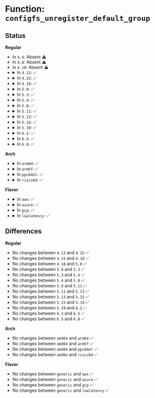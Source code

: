 # Function: <code>configfs_unregister_default_group</code>

## Status
<b>Regular</b>
<ul>
<li>
In <code>4.4</code>: Absent ⚠️
</li>
<li>
In <code>4.8</code>: Absent ⚠️
</li>
<li>
In <code>4.10</code>: Absent ⚠️
</li>
<li>
<details>
<summary>In <code>4.13</code>: ✅</summary>

```c
void configfs_unregister_default_group(struct config_group *group);
```

**Collision:** Unique Global

**Inline:** No

**Transformation:** False

**Instances:**

```
In fs/configfs/dir.c (ffffffff812dfc70)
Location: fs/configfs/dir.c:1836
Inline: False
Direct callers:
  - drivers/pci/endpoint/pci-ep-cfs.c:pci_ep_cfs_exit
  - drivers/pci/endpoint/pci-ep-cfs.c:pci_ep_cfs_exit
  - drivers/pci/endpoint/pci-ep-cfs.c:pci_ep_cfs_init
  - drivers/pci/endpoint/pci-ep-cfs.c:pci_ep_cfs_remove_epf_group
```
**Symbols:**

```
ffffffff812dfc70-ffffffff812dfc8d: configfs_unregister_default_group (STB_GLOBAL)
```
</details>
</li>
<li>
<details>
<summary>In <code>4.15</code>: ✅</summary>

```c
void configfs_unregister_default_group(struct config_group *group);
```

**Collision:** Unique Global

**Inline:** No

**Transformation:** False

**Instances:**

```
In fs/configfs/dir.c (ffffffff813045f0)
Location: fs/configfs/dir.c:1836
Inline: False
Direct callers:
  - drivers/pci/endpoint/pci-ep-cfs.c:pci_ep_cfs_exit
  - drivers/pci/endpoint/pci-ep-cfs.c:pci_ep_cfs_exit
  - drivers/pci/endpoint/pci-ep-cfs.c:pci_ep_cfs_init
  - drivers/pci/endpoint/pci-ep-cfs.c:pci_ep_cfs_remove_epf_group
```
**Symbols:**

```
ffffffff813045f0-ffffffff8130460d: configfs_unregister_default_group (STB_GLOBAL)
```
</details>
</li>
<li>
<details>
<summary>In <code>4.18</code>: ✅</summary>

```c
void configfs_unregister_default_group(struct config_group *group);
```

**Collision:** Unique Global

**Inline:** No

**Transformation:** False

**Instances:**

```
In fs/configfs/dir.c (ffffffff813322e0)
Location: fs/configfs/dir.c:1847
Inline: False
Direct callers:
  - drivers/pci/endpoint/pci-ep-cfs.c:pci_ep_cfs_exit
  - drivers/pci/endpoint/pci-ep-cfs.c:pci_ep_cfs_exit
  - drivers/pci/endpoint/pci-ep-cfs.c:pci_ep_cfs_init
  - drivers/pci/endpoint/pci-ep-cfs.c:pci_ep_cfs_remove_epf_group
```
**Symbols:**

```
ffffffff813322e0-ffffffff813322fd: configfs_unregister_default_group (STB_GLOBAL)
```
</details>
</li>
<li>
<details>
<summary>In <code>5.0</code>: ✅</summary>

```c
void configfs_unregister_default_group(struct config_group *group);
```

**Collision:** Unique Global

**Inline:** No

**Transformation:** False

**Instances:**

```
In fs/configfs/dir.c (ffffffff813496d0)
Location: fs/configfs/dir.c:1847
Inline: False
Direct callers:
  - drivers/pci/endpoint/pci-ep-cfs.c:pci_ep_cfs_exit
  - drivers/pci/endpoint/pci-ep-cfs.c:pci_ep_cfs_exit
  - drivers/pci/endpoint/pci-ep-cfs.c:pci_ep_cfs_init
  - drivers/pci/endpoint/pci-ep-cfs.c:pci_ep_cfs_remove_epf_group
```
**Symbols:**

```
ffffffff813496d0-ffffffff813496ed: configfs_unregister_default_group (STB_GLOBAL)
```
</details>
</li>
<li>
<details>
<summary>In <code>5.3</code>: ✅</summary>

```c
void configfs_unregister_default_group(struct config_group *group);
```

**Collision:** Unique Global

**Inline:** No

**Transformation:** False

**Instances:**

```
In fs/configfs/dir.c (ffffffff813720a0)
Location: fs/configfs/dir.c:1899
Inline: False
Direct callers:
  - drivers/pci/endpoint/pci-ep-cfs.c:pci_ep_cfs_exit
  - drivers/pci/endpoint/pci-ep-cfs.c:pci_ep_cfs_exit
  - drivers/pci/endpoint/pci-ep-cfs.c:pci_ep_cfs_init
  - drivers/pci/endpoint/pci-ep-cfs.c:pci_ep_cfs_remove_epf_group
```
**Symbols:**

```
ffffffff813720a0-ffffffff813720bf: configfs_unregister_default_group (STB_GLOBAL)
```
</details>
</li>
<li>
<details>
<summary>In <code>5.4</code>: ✅</summary>

```c
void configfs_unregister_default_group(struct config_group *group);
```

**Collision:** Unique Global

**Inline:** No

**Transformation:** False

**Instances:**

```
In fs/configfs/dir.c (ffffffff8138a6b0)
Location: fs/configfs/dir.c:1856
Inline: False
Direct callers:
  - drivers/pci/endpoint/pci-ep-cfs.c:pci_ep_cfs_exit
  - drivers/pci/endpoint/pci-ep-cfs.c:pci_ep_cfs_exit
  - drivers/pci/endpoint/pci-ep-cfs.c:pci_ep_cfs_init
  - drivers/pci/endpoint/pci-ep-cfs.c:pci_ep_cfs_remove_epf_group
```
**Symbols:**

```
ffffffff8138a6b0-ffffffff8138a6cf: configfs_unregister_default_group (STB_GLOBAL)
```
</details>
</li>
<li>
<details>
<summary>In <code>5.8</code>: ✅</summary>

```c
void configfs_unregister_default_group(struct config_group *group);
```

**Collision:** Unique Global

**Inline:** No

**Transformation:** False

**Instances:**

```
In fs/configfs/dir.c (ffffffff813d5a40)
Location: fs/configfs/dir.c:1857
Inline: False
Direct callers:
  - drivers/pci/endpoint/pci-ep-cfs.c:pci_ep_cfs_exit
  - drivers/pci/endpoint/pci-ep-cfs.c:pci_ep_cfs_exit
  - drivers/pci/endpoint/pci-ep-cfs.c:pci_ep_cfs_init
  - drivers/pci/endpoint/pci-ep-cfs.c:pci_ep_cfs_remove_epf_group
```
**Symbols:**

```
ffffffff813d5a40-ffffffff813d5a61: configfs_unregister_default_group (STB_GLOBAL)
```
</details>
</li>
<li>
<details>
<summary>In <code>5.11</code>: ✅</summary>

```c
void configfs_unregister_default_group(struct config_group *group);
```

**Collision:** Unique Global

**Inline:** No

**Transformation:** False

**Instances:**

```
In fs/configfs/dir.c (ffffffff813e7730)
Location: fs/configfs/dir.c:1858
Inline: False
Direct callers:
  - drivers/pci/endpoint/pci-ep-cfs.c:pci_ep_cfs_exit
  - drivers/pci/endpoint/pci-ep-cfs.c:pci_ep_cfs_exit
  - drivers/pci/endpoint/pci-ep-cfs.c:pci_ep_cfs_init
  - drivers/pci/endpoint/pci-ep-cfs.c:pci_ep_cfs_remove_epf_group
```
**Symbols:**

```
ffffffff813e7730-ffffffff813e7751: configfs_unregister_default_group (STB_GLOBAL)
```
</details>
</li>
<li>
<details>
<summary>In <code>5.13</code>: ✅</summary>

```c
void configfs_unregister_default_group(struct config_group *group);
```

**Collision:** Unique Global

**Inline:** No

**Transformation:** False

**Instances:**

```
In fs/configfs/dir.c (ffffffff813ee100)
Location: fs/configfs/dir.c:1857
Inline: False
Direct callers:
  - drivers/pci/endpoint/pci-ep-cfs.c:pci_ep_cfs_exit
  - drivers/pci/endpoint/pci-ep-cfs.c:pci_ep_cfs_exit
  - drivers/pci/endpoint/pci-ep-cfs.c:pci_ep_cfs_init
  - drivers/pci/endpoint/pci-ep-cfs.c:pci_ep_cfs_remove_epf_group
```
**Symbols:**

```
ffffffff813ee100-ffffffff813ee121: configfs_unregister_default_group (STB_GLOBAL)
```
</details>
</li>
<li>
<details>
<summary>In <code>5.15</code>: ✅</summary>

```c
void configfs_unregister_default_group(struct config_group *group);
```

**Collision:** Unique Global

**Inline:** No

**Transformation:** False

**Instances:**

```
In fs/configfs/dir.c (ffffffff8143f910)
Location: fs/configfs/dir.c:1840
Inline: False
Direct callers:
  - drivers/pci/endpoint/pci-ep-cfs.c:pci_ep_cfs_exit
  - drivers/pci/endpoint/pci-ep-cfs.c:pci_ep_cfs_exit
  - drivers/pci/endpoint/pci-ep-cfs.c:pci_ep_cfs_init
  - drivers/pci/endpoint/pci-ep-cfs.c:pci_ep_cfs_remove_epf_group
```
**Symbols:**

```
ffffffff8143f910-ffffffff8143f931: configfs_unregister_default_group (STB_GLOBAL)
```
</details>
</li>
<li>
<details>
<summary>In <code>5.19</code>: ✅</summary>

```c
void configfs_unregister_default_group(struct config_group *group);
```

**Collision:** Unique Global

**Inline:** No

**Transformation:** False

**Instances:**

```
In fs/configfs/dir.c (ffffffff814bbe80)
Location: fs/configfs/dir.c:1840
Inline: False
Direct callers:
  - drivers/pci/endpoint/pci-ep-cfs.c:pci_ep_cfs_exit
  - drivers/pci/endpoint/pci-ep-cfs.c:pci_ep_cfs_exit
  - drivers/pci/endpoint/pci-ep-cfs.c:pci_ep_cfs_init
  - drivers/pci/endpoint/pci-ep-cfs.c:pci_ep_cfs_remove_epf_group
```
**Symbols:**

```
ffffffff814bbe80-ffffffff814bbea6: configfs_unregister_default_group (STB_GLOBAL)
```
</details>
</li>
<li>
<details>
<summary>In <code>6.2</code>: ✅</summary>

```c
void configfs_unregister_default_group(struct config_group *group);
```

**Collision:** Unique Global

**Inline:** No

**Transformation:** False

**Instances:**

```
In fs/configfs/dir.c (ffffffff81553970)
Location: fs/configfs/dir.c:1842
Inline: False
Direct callers:
  - drivers/pci/endpoint/pci-ep-cfs.c:pci_ep_cfs_exit
  - drivers/pci/endpoint/pci-ep-cfs.c:pci_ep_cfs_exit
  - drivers/pci/endpoint/pci-ep-cfs.c:pci_ep_cfs_init
  - drivers/pci/endpoint/pci-ep-cfs.c:pci_ep_cfs_remove_epf_group
```
**Symbols:**

```
ffffffff81553970-ffffffff81553996: configfs_unregister_default_group (STB_GLOBAL)
```
</details>
</li>
<li>
<details>
<summary>In <code>6.5</code>: ✅</summary>

```c
void configfs_unregister_default_group(struct config_group *group);
```

**Collision:** Unique Global

**Inline:** No

**Transformation:** False

**Instances:**

```
In fs/configfs/dir.c (ffffffff8158b700)
Location: fs/configfs/dir.c:1837
Inline: False
Direct callers:
  - drivers/pci/endpoint/pci-ep-cfs.c:pci_ep_cfs_exit
  - drivers/pci/endpoint/pci-ep-cfs.c:pci_ep_cfs_exit
  - drivers/pci/endpoint/pci-ep-cfs.c:pci_ep_cfs_init
  - drivers/pci/endpoint/pci-ep-cfs.c:pci_ep_cfs_remove_epf_group
```
**Symbols:**

```
ffffffff8158b700-ffffffff8158b726: configfs_unregister_default_group (STB_GLOBAL)
```
</details>
</li>
<li>
<details>
<summary>In <code>6.8</code>: ✅</summary>

```c
void configfs_unregister_default_group(struct config_group *group);
```

**Collision:** Unique Global

**Inline:** No

**Transformation:** False

**Instances:**

```
In fs/configfs/dir.c (ffffffff815c4430)
Location: fs/configfs/dir.c:1837
Inline: False
Direct callers:
  - drivers/pci/endpoint/pci-ep-cfs.c:pci_ep_cfs_exit
  - drivers/pci/endpoint/pci-ep-cfs.c:pci_ep_cfs_exit
  - drivers/pci/endpoint/pci-ep-cfs.c:pci_ep_cfs_init
  - drivers/pci/endpoint/pci-ep-cfs.c:pci_ep_cfs_remove_epf_group
```
**Symbols:**

```
ffffffff815c4430-ffffffff815c4456: configfs_unregister_default_group (STB_GLOBAL)
```
</details>
</li>
</ul>
<b>Arch</b>
<ul>
<li>
<details>
<summary>In <code>arm64</code>: ✅</summary>

```c
void configfs_unregister_default_group(struct config_group *group);
```

**Collision:** Unique Global

**Inline:** No

**Transformation:** False

**Instances:**

```
In fs/configfs/dir.c (ffff80001045ac78)
Location: fs/configfs/dir.c:1856
Inline: False
Direct callers:
  - drivers/pci/endpoint/pci-ep-cfs.c:pci_ep_cfs_exit
  - drivers/pci/endpoint/pci-ep-cfs.c:pci_ep_cfs_exit
  - drivers/pci/endpoint/pci-ep-cfs.c:pci_ep_cfs_init
  - drivers/pci/endpoint/pci-ep-cfs.c:pci_ep_cfs_remove_epf_group
```
**Symbols:**

```
ffff80001045ac78-ffff80001045acac: configfs_unregister_default_group (STB_GLOBAL)
```
</details>
</li>
<li>
<details>
<summary>In <code>armhf</code>: ✅</summary>

```c
void configfs_unregister_default_group(struct config_group *group);
```

**Collision:** Unique Global

**Inline:** No

**Transformation:** False

**Instances:**

```
In fs/configfs/dir.c (c061c85c)
Location: fs/configfs/dir.c:1856
Inline: False
Direct callers:
  - drivers/pci/endpoint/pci-ep-cfs.c:pci_ep_cfs_exit
  - drivers/pci/endpoint/pci-ep-cfs.c:pci_ep_cfs_exit
  - drivers/pci/endpoint/pci-ep-cfs.c:pci_ep_cfs_init
  - drivers/pci/endpoint/pci-ep-cfs.c:pci_ep_cfs_remove_epf_group
```
**Symbols:**

```
c061c85c-c061c884: configfs_unregister_default_group (STB_GLOBAL)
```
</details>
</li>
<li>
<details>
<summary>In <code>ppc64el</code>: ✅</summary>

```c
void configfs_unregister_default_group(struct config_group *group);
```

**Collision:** Unique Global

**Inline:** No

**Transformation:** False

**Instances:**

```
In fs/configfs/dir.c (c000000000576680)
Location: fs/configfs/dir.c:1856
Inline: False
Direct callers:
  - drivers/pci/endpoint/pci-ep-cfs.c:pci_ep_cfs_exit
  - drivers/pci/endpoint/pci-ep-cfs.c:pci_ep_cfs_exit
  - drivers/pci/endpoint/pci-ep-cfs.c:pci_ep_cfs_init
  - drivers/pci/endpoint/pci-ep-cfs.c:pci_ep_cfs_remove_epf_group
```
**Symbols:**

```
c000000000576680-c0000000005766c8: configfs_unregister_default_group (STB_GLOBAL)
```
</details>
</li>
<li>
<details>
<summary>In <code>riscv64</code>: ✅</summary>

```c
void configfs_unregister_default_group(struct config_group *group);
```

**Collision:** Unique Global

**Inline:** No

**Transformation:** False

**Instances:**

```
In fs/configfs/dir.c (ffffffe0002eb57e)
Location: fs/configfs/dir.c:1856
Inline: False
Direct callers:
  - drivers/pci/endpoint/pci-ep-cfs.c:pci_ep_cfs_exit
  - drivers/pci/endpoint/pci-ep-cfs.c:pci_ep_cfs_exit
  - drivers/pci/endpoint/pci-ep-cfs.c:pci_ep_cfs_init
  - drivers/pci/endpoint/pci-ep-cfs.c:pci_ep_cfs_remove_epf_group
```
**Symbols:**

```
ffffffe0002eb57e-ffffffe0002eb5b2: configfs_unregister_default_group (STB_GLOBAL)
```
</details>
</li>
</ul>
<b>Flavor</b>
<ul>
<li>
<details>
<summary>In <code>aws</code>: ✅</summary>

```c
void configfs_unregister_default_group(struct config_group *group);
```

**Collision:** Unique Global

**Inline:** No

**Transformation:** False

**Instances:**

```
In fs/configfs/dir.c (ffffffff81382c90)
Location: fs/configfs/dir.c:1856
Inline: False
Direct callers:
  - drivers/pci/endpoint/pci-ep-cfs.c:pci_ep_cfs_exit
  - drivers/pci/endpoint/pci-ep-cfs.c:pci_ep_cfs_exit
  - drivers/pci/endpoint/pci-ep-cfs.c:pci_ep_cfs_init
  - drivers/pci/endpoint/pci-ep-cfs.c:pci_ep_cfs_remove_epf_group
```
**Symbols:**

```
ffffffff81382c90-ffffffff81382caf: configfs_unregister_default_group (STB_GLOBAL)
```
</details>
</li>
<li>
<details>
<summary>In <code>azure</code>: ✅</summary>

```c
void configfs_unregister_default_group(struct config_group *group);
```

**Collision:** Unique Global

**Inline:** No

**Transformation:** False

**Instances:**

```
In fs/configfs/dir.c (ffffffff81373720)
Location: fs/configfs/dir.c:1856
Inline: False
Direct callers:
  - drivers/pci/endpoint/pci-ep-cfs.c:pci_ep_cfs_exit
  - drivers/pci/endpoint/pci-ep-cfs.c:pci_ep_cfs_exit
  - drivers/pci/endpoint/pci-ep-cfs.c:pci_ep_cfs_init
  - drivers/pci/endpoint/pci-ep-cfs.c:pci_ep_cfs_remove_epf_group
```
**Symbols:**

```
ffffffff81373720-ffffffff8137373f: configfs_unregister_default_group (STB_GLOBAL)
```
</details>
</li>
<li>
<details>
<summary>In <code>gcp</code>: ✅</summary>

```c
void configfs_unregister_default_group(struct config_group *group);
```

**Collision:** Unique Global

**Inline:** No

**Transformation:** False

**Instances:**

```
In fs/configfs/dir.c (ffffffff81380760)
Location: fs/configfs/dir.c:1856
Inline: False
Direct callers:
  - drivers/pci/endpoint/pci-ep-cfs.c:pci_ep_cfs_exit
  - drivers/pci/endpoint/pci-ep-cfs.c:pci_ep_cfs_exit
  - drivers/pci/endpoint/pci-ep-cfs.c:pci_ep_cfs_init
  - drivers/pci/endpoint/pci-ep-cfs.c:pci_ep_cfs_remove_epf_group
```
**Symbols:**

```
ffffffff81380760-ffffffff8138077f: configfs_unregister_default_group (STB_GLOBAL)
```
</details>
</li>
<li>
<details>
<summary>In <code>lowlatency</code>: ✅</summary>

```c
void configfs_unregister_default_group(struct config_group *group);
```

**Collision:** Unique Global

**Inline:** No

**Transformation:** False

**Instances:**

```
In fs/configfs/dir.c (ffffffff81394220)
Location: fs/configfs/dir.c:1856
Inline: False
Direct callers:
  - drivers/pci/endpoint/pci-ep-cfs.c:pci_ep_cfs_exit
  - drivers/pci/endpoint/pci-ep-cfs.c:pci_ep_cfs_exit
  - drivers/pci/endpoint/pci-ep-cfs.c:pci_ep_cfs_init
  - drivers/pci/endpoint/pci-ep-cfs.c:pci_ep_cfs_remove_epf_group
```
**Symbols:**

```
ffffffff81394220-ffffffff8139423f: configfs_unregister_default_group (STB_GLOBAL)
```
</details>
</li>
</ul>

## Differences
<b>Regular</b>
<ul>
<li>
No changes between <code>4.13</code> and <code>4.15</code> ✅
</li>
<li>
No changes between <code>4.15</code> and <code>4.18</code> ✅
</li>
<li>
No changes between <code>4.18</code> and <code>5.0</code> ✅
</li>
<li>
No changes between <code>5.0</code> and <code>5.3</code> ✅
</li>
<li>
No changes between <code>5.3</code> and <code>5.4</code> ✅
</li>
<li>
No changes between <code>5.4</code> and <code>5.8</code> ✅
</li>
<li>
No changes between <code>5.8</code> and <code>5.11</code> ✅
</li>
<li>
No changes between <code>5.11</code> and <code>5.13</code> ✅
</li>
<li>
No changes between <code>5.13</code> and <code>5.15</code> ✅
</li>
<li>
No changes between <code>5.15</code> and <code>5.19</code> ✅
</li>
<li>
No changes between <code>5.19</code> and <code>6.2</code> ✅
</li>
<li>
No changes between <code>6.2</code> and <code>6.5</code> ✅
</li>
<li>
No changes between <code>6.5</code> and <code>6.8</code> ✅
</li>
</ul>
<b>Arch</b>
<ul>
<li>
No changes between <code>amd64</code> and <code>arm64</code> ✅
</li>
<li>
No changes between <code>amd64</code> and <code>armhf</code> ✅
</li>
<li>
No changes between <code>amd64</code> and <code>ppc64el</code> ✅
</li>
<li>
No changes between <code>amd64</code> and <code>riscv64</code> ✅
</li>
</ul>
<b>Flavor</b>
<ul>
<li>
No changes between <code>generic</code> and <code>aws</code> ✅
</li>
<li>
No changes between <code>generic</code> and <code>azure</code> ✅
</li>
<li>
No changes between <code>generic</code> and <code>gcp</code> ✅
</li>
<li>
No changes between <code>generic</code> and <code>lowlatency</code> ✅
</li>
</ul>
